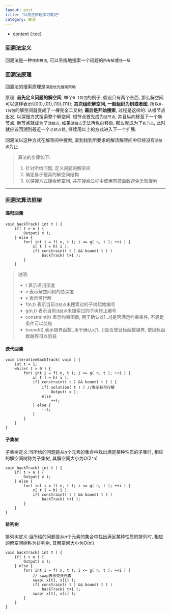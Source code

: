 ```yaml
---
layout: post
title: "回溯法原理学习笔记"
category: 算法
---
```


* content
{:toc}

### 回溯法定义

回溯法是一种`搜索算法`, 可以系统地搜索一个问题的`所有解`或`任一解`

### 回溯法原理

回溯法的搜索原理是`深度优先搜索策略`

原理: **首先定义问题的解空间**, 举个`0-1背包`的例子, 假设只有两个东西, 那么解空间可以这样表示{(00),(01),(10),(11)}; **其次组织解空间, 一般组织为树或者图**, 所以`0-1背包`的解空间就变成了一棵完全二叉树; **最后是开始搜索**, 过程是这样的: 从根节点出发, 以深搜方式搜索整个解空间. 根节点首先成为`活节点`, 并且纵向移至下一个新节点, 新节点就成为了`活结点`, 如果`活结点`无法再纵向移动, 那么就成为了`死节点`, 此时就应该回溯到最近一个`活结点`处, 继续用以上的方式进入下一个扩展.

回溯法以这种方式在解空间中搜索, 直到找到所要求的解活解空间中已经没有`活结点`为止

> 算法的步骤如下:
>
> 1. 针对所给问题, 定义问题的解空间
> 2. 确定易于搜索的解空间结构
> 3. 以深搜方式搜索解空间, 并在搜索过程中使用剪枝函数避免无效搜索

- - -

### 回溯法算法框架

#### 递归回溯

	void backTrack( int t ) {
	    if( t > n ) {
	        Output( x );
	    } else {
	        for( int i = f( n, t ); i <= g( n, t ); ++i ) {
	            x[ t ] = h( i );
	            if( constraint( t ) && bound( t ) )
	                backTrack( t+1 );
	        }
	    }

> 说明:
>
> * t 表示递归深度
> * n 表示解空间树的总深度
> * x 表示可行解
> * f(n,t) 表示当前`活结点`未搜索过的子树起始编号
> * g(n,t) 表示当前`活结点`未搜索过的子树终止编号
> * constraint(t) 表示约束函数, 用于确认x[1...t]是否满足约束条件, 不满足条件可以剪枝
> * bound(t) 表示限界函数, 用于确认x[1...t]是否使目标函数越界, 使目标函数越界可以剪枝

#### 迭代回溯

	void iterativeBackTrack( void ) {
	    int t = 1;
	    while( t > 0 ) {
	        for( int i = f( n, t ); i <= g( n, t ); ++i ) {
	            x[ t ] = h( i );
	            if( constraint( t ) && bound( t ) ) {
	                if( solution( t ) )	//表示有可行解
	                    Output( x );
	                else
	                    ++t;
	            } else {
	                --t;
	            }
	        }
	    }
	}

#### 子集树

子集树定义:当所给的问题是从n个元素的集合中找出满足某种性质的子集时, 相应的解空间树称为子集树, 其解空间大小为O(2^n)

	void backTrack( int t ) {
	    if( t > n ) {
	        Output( x );
	    } else {
	        for( int i = f( n, t ); i <= g( n, t ); ++i ) {
	            x[ t ] = h( i );
	            if( constraint( t ) && bound( t ) )
	                backTrack( t+1 );
	        }
	    }
    }

#### 排列树

排列树定义:当所给的问题是从n个元素的集合中找出满足某种性质的排列时, 相应的解空间树称为排列树, 其解空间大小为O(n!)

	void backTrack( int t ) {
	    if( t > n ) {
	        Output( x );
	    } else {
	        for( int i = f( n, t ); i <= g( n, t ); ++i ) {
	            // swap表示交换元素
	            swap( x[t], x[i] );
	            if( constraint( t ) && bound( t ) )
	                backTrack( t+1 );
	            swap( x[t], x[i] );
	        }
	    }
    }